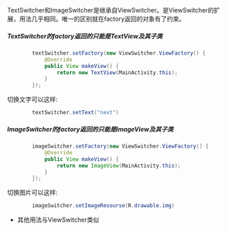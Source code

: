 TextSwitcher和ImageSwitcher是继承自ViewSwitcher。是ViewSwitcher的扩展，用法几乎相同。唯一的区别就在factory返回的对象有了约束。

##### TextSwitcher的factory返回的只能是TextView及其子类
```java
        textSwitcher.setFactory(new ViewSwitcher.ViewFactory() {
            @Override
            public View makeView() {
                return new TextView(MainActivity.this);
            }
        });
```
切换文字可以这样:
```java
        textSwitcher.setText("next")
```

##### ImageSwitcher的factory返回的只能是ImageView及其子类
```java
        imageSwitcher.setFactory(new ViewSwitcher.ViewFactory() {
            @Override
            public View makeView() {
                return new ImageView(MainActivity.this);
            }
        });
```
切换图片可以这样:
```java
        imageSwitcher.setImageResourse(R.drawable.img)
```

- 其他用法与ViewSwitcher类似